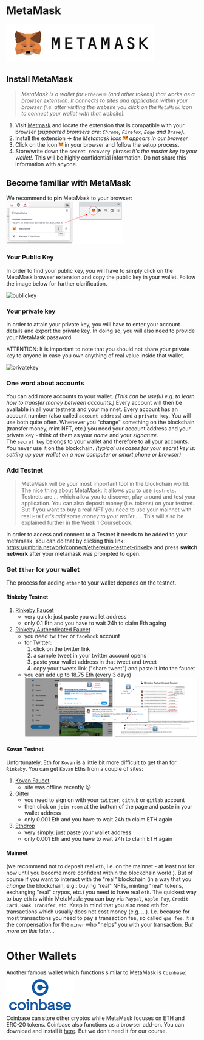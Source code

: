 # MetaMask
![MetaMask Logo](images/metamask_logo.png)
## Install MetaMask
> *MetaMask is a wallet for `Ethereum` (and other tokens) that works as a browser extension. It connects to sites and application within your browser (i.e. after visiting the website you click on the `MetaMask` icon to connect your wallet with that website).*

1. Visit [Metmask](https://metamask.io/) and locate the extension that is compatible with your browser *(supported browsers are: `Chrome`, `Firefox`, `Edge` and `Brave`)*. 
2. Install the extension ->  *the Metamask Icon  <img src="images/metamask_icon.png"> appears in our browser*
3. Click on the icon <img src="images/metamask_icon.png"> in your browser and follow the setup process.
4. Store/write down the `secret recovery phrase`: *it's the master key to your wallet!*. This will be highly confidential information. Do not share this information with anyone.

## Become familiar with MetaMask
We recommend to **pin** MetaMask to your browser:
![Pin Metamask to Browser](images/pin_metamask.png)

### Your Public Key
In order to find your public key, you will have to simply click on the MetaMask browser extension and copy the public key in your wallet. Follow the image below for further clarification.

<img src="https://www.dropbox.com/s/oe4d4e5c9b4hqps/PublicKey.png?raw=1" alt="publickey" width="700"/>

### Your private key
In order to attain your private key, you will have to enter your account details and export the private key. In doing so, you will also need to provide your MetaMask password.

ATTENTION: It is important to note that you should not share your private key to anyone in case you own anything of real value inside that wallet.

<img src="https://www.dropbox.com/s/605myuhmn44rwnq/PrivateKey.png?raw=1" alt="privatekey" width="700"/>

### One word about accounts
You can add more accounts to your wallet. *(This can be useful e.g. to learn how to transfer money between accounts.)* Every account will then be available in all your testnets and your mainnet. Every account has an account number (also called `account address`) and a `private key`. You will use both quite often. Whenever you "change" something on the blockchain (transfer money, mint NFT, etc.) you need your account address and your private key - think of them as your *name* and your *signature*.  
The `secret key` belongs to your wallet and therefore to all your accounts. You never use it on the blockchain. *(typical usecases for your secret key is: setting up your wallet on a new computer or smart phone or browser)* 

### Add Testnet
>MetaMask will be your most important tool in the blockchain world. The nice thing about MetaMask: it allows you to use `testnets`. Testnets are ... which allow you to discover, play around and test your application. You can also deposit money (i.e. tokens) on your testnet. But if you want to buy a real NFT you need to use your mainnet with real `ETH` *Let's add some money to your wallet ...*. This will also be explained further in the Week 1 Coursebook.

In order to access and connect to a Testnet it needs to be added to your metamask. You can do that by clicking this link: https://umbria.network/connect/ethereum-testnet-rinkeby and press **switch network** after your metamask was prompted to open.

### Get `Ether` for your wallet
The process for adding `ether` to your wallet depends on the testnet. 

#### Rinkeby Testnet
1. [Rinkeby Faucet](https://rinkebyfaucet.com/)
    - very quick: just paste you wallet address
    - only 0.1 Eth and you have to wait 24h to claim Eth againg
2. [Rinkeby Authenticated Faucet](https://faucet.rinkeby.io/)
    - you need `twitter` or `facebook` account
    - for Twitter: 
        1. click on the twitter link
        2. a sample tweet in your twitter account opens
        3. paste your wallet address in that tweet and tweet
        4. copy your tweets link ("share tweet") and paste it into the faucet
    - you can add up to 18.75 Eth (every 3 days)  
![Rinkeby Authenticated Fauce](images/rinkebey_athenticated_faucet.png)   

#### Kovan Testnet   
Unfortunately, Eth for `Kovan` is a little bit more difficult to get than for `Rinkeby`. You can get `Kovan` Eths from a couple of sites:
1. [Kovan Faucet](https://faucet.kovan.network/)
    - site was offline recently 😕
2. [Gitter](https://gitter.im/kovan-testnet/faucet#)
    - you need to sign on with your `twitter`, `github` or `gitlab` account
    - then click on `join room` at the buttom of the page and paste in your wallet address
    - only 0.001 Eth and you have to wait 24h to claim ETH again
3. [Ethdrop](https://ethdrop.dev/)
    - very simply: just paste your wallet address
    - only 0.001 Eth and you have to wait 24h to claim ETH again
#### Mainnet
(we recommend not to deposit real `eth`, i.e. on the mainnet - at least not for now until you become more confident within the blockchain world.). But of course if you want to interact with the "real" blockchain (in a way that you *change* the blockchain, e.g.: buying "real" NFTs, minting "real" tokens, exchanging "real" crypos, etc.) you need to have real `eth`. The quickest way to buy eth is within MetaMask: you can buy via `Paypal`, `Apple Pay`, `Credit Card`, `Bank Transfer`, etc.
Keep in mind that you also need eth for transactions which usually does not cost money (e.g. ...). I.e. because for most transactions you need to pay a transaction fee, so called `gas fee`. It is the compensation for the `miner` who "helps" you with your transaction. 
*But more on this later...*

# Other Wallets
Another famous wallet which functions similar to MetaMask is `Coinbase`:   
![Coinbase Logo](images/coinbase_logo.png)  
Coinbase can store other cryptos while MetaMask focuses on ETH and ERC-20 tokens. Coinbase also functions as a browser add-on. You can download and install it [here](https://www.coinbase.com). But we don't need it for our course.